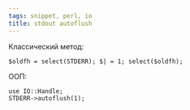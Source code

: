 ```yaml
---
tags: snippet, perl, io
title: stdout autoflush
---
```


Классический метод:

	$oldfh = select(STDERR); $| = 1; select($oldfh);

ООП:

    use IO::Handle;
    STDERR->autoflush(1);